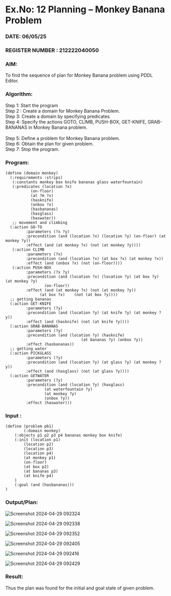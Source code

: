 # Ex.No: 12  Planning –  Monkey Banana Problem
### DATE: 06/05/25                                                                           
### REGISTER NUMBER : 212222040050
### AIM: 
To find the sequence of plan for Monkey Banana problem using PDDL Editor.
###  Algorithm:
Step 1:  Start the program <br> 
Step 2 : Create a domain for Monkey Banana Problem. <br> 
Step 3:  Create a domain by specifying predicates. <br> 
Step 4: Specify the actions GOTO, CLIMB, PUSH-BOX, GET-KNIFE, GRAB-BANANAS in Monkey Banana problem.<br>  
Step 5:   Define a problem for Monkey Banana problem.<br> 
Step 6:  Obtain the plan for given problem.<br> 
Step 7: Stop the program.<br> 

### Program:
```
(define (domain monkey)	       
  (:requirements :strips)
   (:constants monkey box knife bananas glass waterfountain)
   (:predicates (location ?x)
	       (on-floor)
	       (at ?m ?x)
	       (hasknife)
	       (onbox ?x)
	       (hasbananas)
	       (hasglass)
	       (haswater))
   ;; movement and climbing
  (:action GO-TO
	     :parameters (?x ?y)
	     :precondition (and (location ?x) (location ?y) (on-floor) (at monkey ?y))
	     :effect (and (at monkey ?x) (not (at monkey ?y))))
   (:action CLIMB
	     :parameters (?x)
	     :precondition (and (location ?x) (at box ?x) (at monkey ?x))
	     :effect (and (onbox ?x) (not (on-floor))))
   (:action PUSH-BOX
	     :parameters (?x ?y)
	     :precondition (and (location ?x) (location ?y) (at box ?y) (at monkey ?y) 
				 (on-floor))
	     :effect (and (at monkey ?x) (not (at monkey ?y))
			   (at box ?x)    (not (at box ?y))))
  ;; getting bananas
  (:action GET-KNIFE
	     :parameters (?y)
         :precondition (and (location ?y) (at knife ?y) (at monkey ?y))
	     :effect (and (hasknife) (not (at knife ?y))))
  (:action GRAB-BANANAS
	     :parameters (?y)
	     :precondition (and (location ?y) (hasknife) 
                                 (at bananas ?y) (onbox ?y))
	     :effect (hasbananas))
  ;; getting water
  (:action PICKGLASS
	     :parameters (?y)
	     :precondition (and (location ?y) (at glass ?y) (at monkey ?y))
	     :effect (and (hasglass) (not (at glass ?y))))
  (:action GETWATER
	     :parameters (?y)
	     :precondition (and (location ?y) (hasglass)
				 (at waterfountain ?y)
				 (at monkey ?y)
				 (onbox ?y))
	     :effect (haswater)))
```

### Input :
```
(define (problem pb1)
    	(:domain monkey)
  	(:objects p1 p2 p3 p4 bananas monkey box knife)
  	(:init (location p1)
		(location p2)
		(location p3)
		(location p4)
	 	(at monkey p1)
		(on-floor)
		(at box p2)
		(at bananas p3)
	 	(at knife p4)
	)
  	(:goal (and (hasbananas)))
)
```

### Output/Plan:
![Screenshot 2024-04-29 092324](https://github.com/Vikhram-S/AI_Lab_2023-24/assets/146576573/f7a3bbb5-0d9b-43c1-bf38-9e1171e142af)

![Screenshot 2024-04-29 092338](https://github.com/Vikhram-S/AI_Lab_2023-24/assets/146576573/40b25c93-136c-410d-9b89-95ee5000b995)

![Screenshot 2024-04-29 092352](https://github.com/Vikhram-S/AI_Lab_2023-24/assets/146576573/5867317a-726e-4940-b219-23c9edcaebf0)

![Screenshot 2024-04-29 092405](https://github.com/Vikhram-S/AI_Lab_2023-24/assets/146576573/cb8a826d-b025-4dc0-8348-12ea863ef04d)

![Screenshot 2024-04-29 092416](https://github.com/Vikhram-S/AI_Lab_2023-24/assets/146576573/9842351f-7a74-4c32-8523-0db328bcf00c)

![Screenshot 2024-04-29 092429](https://github.com/Vikhram-S/AI_Lab_2023-24/assets/146576573/cd4fe5d4-bbfc-4f4a-be73-2517abc10869)





### Result:
Thus the plan was found for the initial and goal state of given problem.
